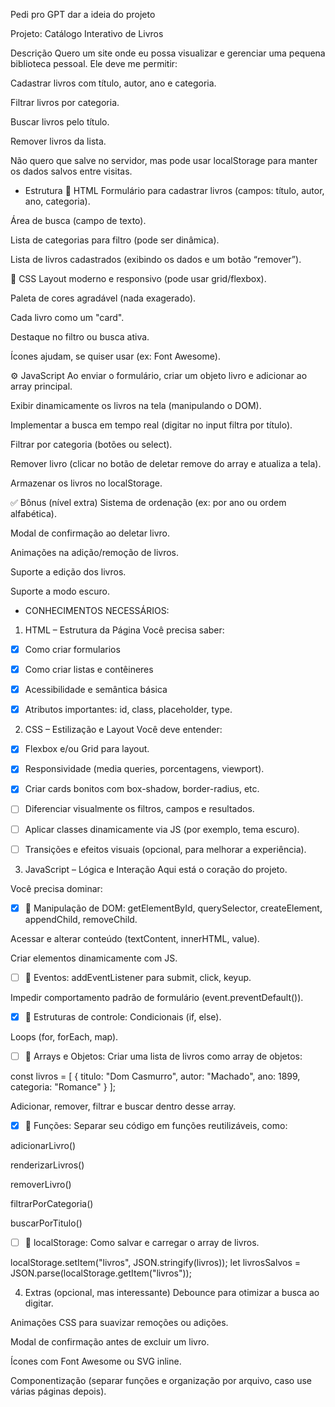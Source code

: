 Pedi pro GPT dar a ideia do projeto

Projeto: Catálogo Interativo de Livros

Descrição
Quero um site onde eu possa visualizar e gerenciar uma pequena biblioteca pessoal. Ele deve me permitir:

Cadastrar livros com título, autor, ano e categoria.

Filtrar livros por categoria.

Buscar livros pelo título.

Remover livros da lista.

Não quero que salve no servidor, mas pode usar localStorage para manter os dados salvos entre visitas.

- Estrutura
📄 HTML
Formulário para cadastrar livros (campos: título, autor, ano, categoria).

Área de busca (campo de texto).

Lista de categorias para filtro (pode ser dinâmica).

Lista de livros cadastrados (exibindo os dados e um botão “remover”).

🎨 CSS
Layout moderno e responsivo (pode usar grid/flexbox).

Paleta de cores agradável (nada exagerado).

Cada livro como um "card".

Destaque no filtro ou busca ativa.

Ícones ajudam, se quiser usar (ex: Font Awesome).

⚙️ JavaScript
Ao enviar o formulário, criar um objeto livro e adicionar ao array principal.

Exibir dinamicamente os livros na tela (manipulando o DOM).

Implementar a busca em tempo real (digitar no input filtra por título).

Filtrar por categoria (botões ou select).

Remover livro (clicar no botão de deletar remove do array e atualiza a tela).

Armazenar os livros no localStorage.

✅ Bônus (nível extra)
Sistema de ordenação (ex: por ano ou ordem alfabética).

Modal de confirmação ao deletar livro.

Animações na adição/remoção de livros.

Suporte a edição dos livros.

Suporte a modo escuro.

- CONHECIMENTOS NECESSÁRIOS:

1. HTML – Estrutura da Página
Você precisa saber:

- [X] Como criar formularios

- [X] Como criar listas e contêineres

- [X] Acessibilidade e semântica básica

- [X] Atributos importantes: id, class, placeholder, type.

2. CSS – Estilização e Layout
Você deve entender:

- [X] Flexbox e/ou Grid para layout.

- [X] Responsividade (media queries, porcentagens, viewport).

- [X] Criar cards bonitos com box-shadow, border-radius, etc.

- [ ] Diferenciar visualmente os filtros, campos e resultados.

- [ ] Aplicar classes dinamicamente via JS (por exemplo, tema escuro).

- [ ] Transições e efeitos visuais (opcional, para melhorar a experiência).

3. JavaScript – Lógica e Interação
Aqui está o coração do projeto.

Você precisa dominar:

- [X] 📌 Manipulação de DOM:
getElementById, querySelector, createElement, appendChild, removeChild.

Acessar e alterar conteúdo (textContent, innerHTML, value).

Criar elementos dinamicamente com JS.

- [ ] 📌 Eventos:
addEventListener para submit, click, keyup.

Impedir comportamento padrão de formulário (event.preventDefault()).

- [X] 📌 Estruturas de controle:
Condicionais (if, else).

Loops (for, forEach, map).

- [ ] 📌 Arrays e Objetos:
Criar uma lista de livros como array de objetos:

const livros = [
  { titulo: "Dom Casmurro", autor: "Machado", ano: 1899, categoria: "Romance" }
];

Adicionar, remover, filtrar e buscar dentro desse array.

- [X] 📌 Funções:
Separar seu código em funções reutilizáveis, como:

adicionarLivro()

renderizarLivros()

removerLivro()

filtrarPorCategoria()

buscarPorTitulo()

- [ ] 📌 localStorage:
Como salvar e carregar o array de livros.


localStorage.setItem("livros", JSON.stringify(livros));
let livrosSalvos = JSON.parse(localStorage.getItem("livros"));

4. Extras (opcional, mas interessante)
Debounce para otimizar a busca ao digitar.

Animações CSS para suavizar remoções ou adições.

Modal de confirmação antes de excluir um livro.

Ícones com Font Awesome ou SVG inline.

Componentização (separar funções e organização por arquivo, caso use várias páginas depois).

